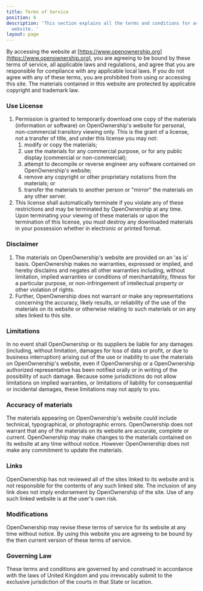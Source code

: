 ```yaml
---
title: Terms of Service
position: 6
description: 'This section explains all the terms and conditions for accessing our
  website. '
layout: page
---
```


By accessing the website at [https://www.openownership.org](https://www.openownership.org), you are agreeing to be bound by these terms of service, all applicable laws and regulations, and agree that you are responsible for compliance with any applicable local laws. If you do not agree with any of these terms, you are prohibited from using or accessing this site. The materials contained in this website are protected by applicable copyright and trademark law.

### Use License

1.  Permission is granted to temporarily download one copy of the materials (information or software) on OpenOwnership's website for personal, non-commercial transitory viewing only. This is the grant of a license, not a transfer of title, and under this license you may not:
    1.  modify or copy the materials;
    2.  use the materials for any commercial purpose, or for any public display (commercial or non-commercial);
    3.  attempt to decompile or reverse engineer any software contained on OpenOwnership's website;
    4.  remove any copyright or other proprietary notations from the materials; or
    5.  transfer the materials to another person or "mirror" the materials on any other server.
2.  This license shall automatically terminate if you violate any of these restrictions and may be terminated by OpenOwnership at any time. Upon terminating your viewing of these materials or upon the termination of this license, you must destroy any downloaded materials in your possession whether in electronic or printed format.

### Disclaimer

1.  The materials on OpenOwnership's website are provided on an 'as is' basis. OpenOwnership makes no warranties, expressed or implied, and hereby disclaims and negates all other warranties including, without limitation, implied warranties or conditions of merchantability, fitness for a particular purpose, or non-infringement of intellectual property or other violation of rights.
2.  Further, OpenOwnership does not warrant or make any representations concerning the accuracy, likely results, or reliability of the use of the materials on its website or otherwise relating to such materials or on any sites linked to this site.

### Limitations

In no event shall OpenOwnership or its suppliers be liable for any damages (including, without limitation, damages for loss of data or profit, or due to business interruption) arising out of the use or inability to use the materials on OpenOwnership's website, even if OpenOwnership or a OpenOwnership authorized representative has been notified orally or in writing of the possibility of such damage. Because some jurisdictions do not allow limitations on implied warranties, or limitations of liability for consequential or incidental damages, these limitations may not apply to you.

### Accuracy of materials

The materials appearing on OpenOwnership's website could include technical, typographical, or photographic errors. OpenOwnership does not warrant that any of the materials on its website are accurate, complete or current. OpenOwnership may make changes to the materials contained on its website at any time without notice. However OpenOwnership does not make any commitment to update the materials.

### Links

OpenOwnership has not reviewed all of the sites linked to its website and is not responsible for the contents of any such linked site. The inclusion of any link does not imply endorsement by OpenOwnership of the site. Use of any such linked website is at the user's own risk.

### Modifications

OpenOwnership may revise these terms of service for its website at any time without notice. By using this website you are agreeing to be bound by the then current version of these terms of service.

### Governing Law

These terms and conditions are governed by and construed in accordance with the laws of United Kingdom and you irrevocably submit to the exclusive jurisdiction of the courts in that State or location.